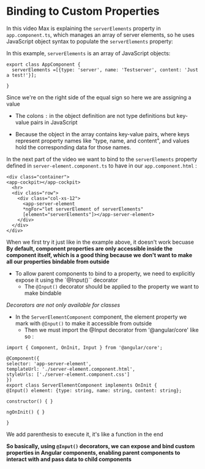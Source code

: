 # Binding to Custom Properties

In this video Max is explaining the `serverElements` property in `app.component.ts`, which manages an array of server elements, so he uses JavaScript object syntax to populate the `serverElements` property:

In this example, `serverElements` is an array of JavaScript objects:

```
export class AppComponent {
  serverElements =[{type: 'server', name: 'Testserver', content: 'Just a test!'}];

}
```

Since we're on the right side of the equal sign so here we are assigning a value

- The colons `:` in the object definition are not type definitions but key-value pairs in JavaScript

- Because the object in the array contains key-value pairs, where keys represent property names like "type, name, and content", and values hold the corresponding data for those names.

In the next part of the video we want to bind to the `serverElements` property defined in `server-element.component.ts` to have in our `app.component.html` :

```
<div class="container">
<app-cockpit></app-cockpit>
  <hr>
  <div class="row">
    <div class="col-xs-12">
      <app-server-element
      *ngFor="let serverElement of serverElements"
      [element="serverElements"]></app-server-element>
    </div>
  </div>
</div>
```

When we first try it just like in the example above, it doesn't work becuase **By default, component properties are only accessible inside the component itself, which is a good thing because we don't want to make all our properties bindable from outside**

- To allow parent components to bind to a property, we need to explicitly expose it using the `@Input()`` decorator
  - The `@Input()` decorator should be applied to the property we want to make bindable

_Decorators are not only available for classes_

- In the `ServerElementComponent` component, the element property we mark with `@Input()` to make it accessible from outside
  - Then we must import the @Input decorator from '@angular/core' like so :

```
import { Component, OnInit, Input } from '@angular/core';

@Component({
selector: 'app-server-element',
templateUrl: './server-element.component.html',
styleUrls: ['./server-element.component.css']
})
export class ServerElementComponent implements OnInit {
@Input() element: {type: string, name: string, content: string};

constructor() { }

ngOnInit() { }

}
```

We add parenthesis to execute it, it's like a function in the end

**So basically, using `@Input()` decorators, we can expose and bind custom properties in Angular components, enabling parent components to interact with and pass data to child components**
